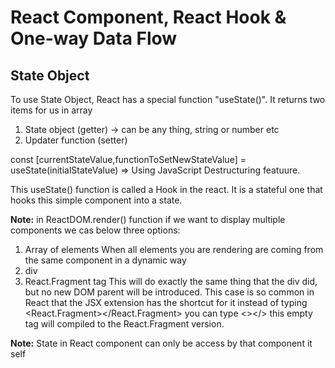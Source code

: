 # React Component, React Hook & One-way Data Flow

## State Object

To use State Object, React has a special function "useState()". It returns two items for us in array

1. State object (getter) -> can be any thing, string or number etc
2. Updater function (setter)

const [currentStateValue,functionToSetNewStateValue] = useState(initialStateValue) => Using JavaScript Destructuring featuure.

This useState() function is called a Hook in the react. It is a stateful one that hooks this simple component into a state.

**Note:** in ReactDOM.render() function if we want to display multiple components we cas below three options:

1. Array of elements
When all elements you are rendering are coming from the same component in a dynamic way
2. div
3. React.Fragment tag
This will do exactly the same thing that the div did, but no new DOM parent will be introduced. This case is so common in React that the JSX extension has the shortcut for it instead of typing
<React.Fragment></React.Fragment>
you can type
<></>
this empty tag will compiled to the React.Fragment version.

**Note:** State in React component can only be access by that component it self
